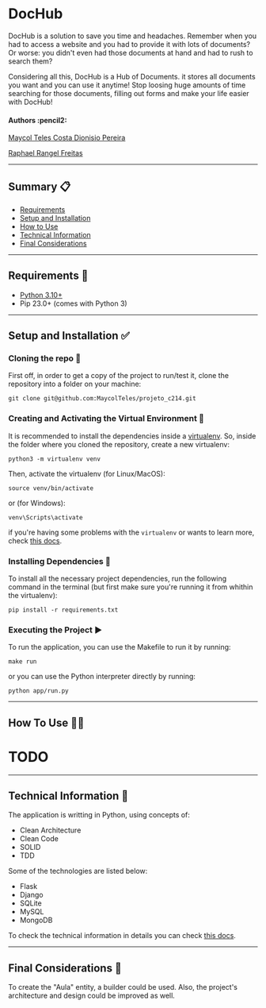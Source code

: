 # DocHub

DocHub is a solution to save you time and headaches. Remember when you had to access a website and you had to provide it with lots of documents? Or worse: you didn't even had those documents at hand and had to rush to search them?

Considering all this, DocHub is a Hub of Documents. it stores all documents you want and you can use it anytime! Stop loosing huge amounts of time searching for those documents, filling out forms and make your life easier with DocHub!

<h4 align="left"> 
	Authors :pencil2:
</h4>

<p align="left">
 <a href="https://github.com/maycolteles">Maycol Teles Costa Dionisio Pereira</a> 
</p>
<p align="left">
 <a href="https://github.com/RaphaelRFreitas">Raphael Rangel Freitas</a> 
</p>

*********************

## Summary :clipboard:

* [Requirements](#requirements)
* [Setup and Installation](#setup-installation)
* [How to Use](#how-to-use)
* [Technical Information](#technical-information)
* [Final Considerations](#final-considerations)

*********************
##  Requirements :pencil: <a name="requirements"></a>

* [Python 3.10+](https://www.python.org/)
* Pip 23.0+ (comes with Python 3)

*********************
##  Setup and Installation :white_check_mark: <a name="setup-installation"></a>

### Cloning the repo :file_folder:
First off, in order to get a copy of the project to run/test it, clone the repository into a folder on your machine:

```
git clone git@github.com:MaycolTeles/projeto_c214.git
```

### Creating and Activating the Virtual Environment :open_file_folder:
It is recommended to install the dependencies inside a [virtualenv](https://docs.python.org/3/tutorial/venv.html). So, inside the folder where you cloned the repository, create a new virtualenv:

```
python3 -m virtualenv venv
```
    
Then, activate the virtualenv (for Linux/MacOS):

```
source venv/bin/activate
```

or (for Windows):

```
venv\Scripts\activate
```

if you're having some problems with the `virtualenv` or wants to learn more, check [this docs](docs/virtualenv.md).

### Installing Dependencies :wrench:
To install all the necessary project dependencies, run the following command in the terminal (but first make sure you're running it from whithin the virtualenv):

```
pip install -r requirements.txt
```

### Executing the Project :arrow_forward:
To run the application, you can use the Makefile to run it by running:

```
make run
```

or you can use the Python interpreter directly by running:

```
python app/run.py
```

*********************

## How To Use :man_technologist: <a name="how-to-use"></a>

# TODO
*********************

##  Technical Information :pencil: <a name="technical-information"></a>

The application is writting in Python, using concepts of:
* Clean Architecture
* Clean Code
* SOLID
* TDD

Some of the technologies are listed below:
* Flask
* Django
* SQLite
* MySQL
* MongoDB

To check the technical information in details you can check [this docs](docs/technical_information.md).

*********************
## Final Considerations :pushpin: <a name="final-considerations"></a>

To create the "Aula" entity, a builder could be used. Also, the project's architecture and design could be improved as well.
